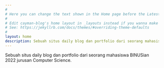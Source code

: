 ```yaml
---
#
# Here you can change the text shown in the Home page before the Latest Posts section.
#
# Edit cayman-blog's home layout in _layouts instead if you wanna make some changes
# See: https://jekyllrb.com/docs/themes/#overriding-theme-defaults
#
layout: home
description: Sebuah situs daily blog dan portfolio dari seorang mahasiswa BINUSian 2022 jurusan Computer Science.
---
```


Sebuah situs daily blog dan portfolio dari seorang mahasiswa BINUSian 2022 jurusan Computer Science.

